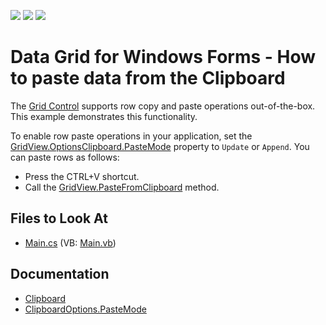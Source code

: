 <!-- default badges list -->
![](https://img.shields.io/endpoint?url=https://codecentral.devexpress.com/api/v1/VersionRange/128629823/17.2.3%2B)
[![](https://img.shields.io/badge/Open_in_DevExpress_Support_Center-FF7200?style=flat-square&logo=DevExpress&logoColor=white)](https://supportcenter.devexpress.com/ticket/details/E831)
[![](https://img.shields.io/badge/📖_How_to_use_DevExpress_Examples-e9f6fc?style=flat-square)](https://docs.devexpress.com/GeneralInformation/403183)
<!-- default badges end -->

# Data Grid for Windows Forms - How to paste data from the Clipboard

The [Grid Control](https://docs.devexpress.com/WindowsForms/3455/controls-and-libraries/data-grid) supports row copy and paste operations out-of-the-box. 
This example demonstrates this functionality.

To enable row paste operations in your application, set the [GridView.OptionsClipboard.PasteMode](https://docs.devexpress.com/CoreLibraries/DevExpress.Export.ClipboardOptions.PasteMode) property to `Update` or `Append`. You can paste rows as follows:
- Press the CTRL+V shortcut.
- Call the [GridView.PasteFromClipboard](https://docs.devexpress.com/WindowsForms/DevExpress.XtraGrid.Views.Grid.GridView.PasteFromClipboard) method.


<!-- default file list -->
## Files to Look At
* [Main.cs](./CS/Main.cs) (VB: [Main.vb](./VB/Main.vb))

<!-- default file list end -->

## Documentation
- [Clipboard](https://docs.devexpress.com/WindowsForms/114874/common-features/clipboard)
- [ClipboardOptions.PasteMode](https://docs.devexpress.com/CoreLibraries/DevExpress.Export.ClipboardOptions.PasteMode)
